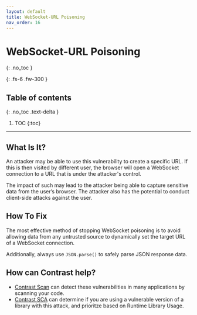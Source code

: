 ```yaml
---
layout: default
title: WebSocket-URL Poisoning
nav_order: 16
---
```


# WebSocket-URL Poisoning
{: .no_toc }

{: .fs-6 .fw-300 }

## Table of contents
{: .no_toc .text-delta }

1. TOC
{:toc}

---

## What Is It? 


An attacker may be able to use this vulnerability to create a specific URL. If this is then visited by different user, the browser will open a WebSocket connection to a URL that is under the attacker's control.


The impact of such may lead to the attacker being able to capture sensitive data from the user’s browser.
The attacker also has the potential to conduct client-side attacks against the user. 

## How To Fix  

The most effective method of stopping WebSocket poisoning is to avoid allowing data from any untrusted source to dynamically set the target URL of a WebSocket connection. 

Additionally, always use `JSON.parse()` to safely parse JSON response data. 

## How can Contrast help? 

- [Contrast Scan](https://www.contrastsecurity.com/contrast-scan) can detect these vulnerabilities in many applications by scanning your code.
- [Contrast SCA](https://www.contrastsecurity.com/contrast-sca) can determine if you are using a vulnerable version of a library with this attack, and prioritze based on Runtime Library Usage.
